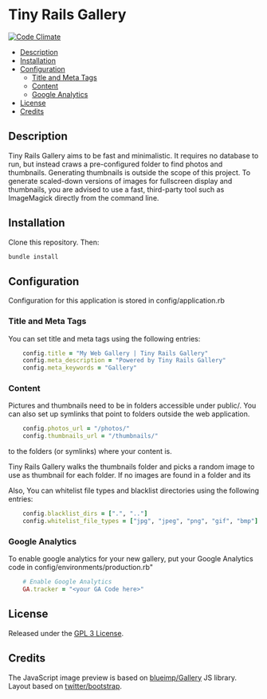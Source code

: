 # Tiny Rails Gallery

[![Code Climate](https://codeclimate.com/github/voran/tiny-rails-gallery.png)](https://codeclimate.com/github/voran/tiny-rails-gallery)

- [Description](#description)
- [Installation](#installation)
- [Configuration](#configuration)
    - [Title and Meta Tags](#title-and-meta-tags)
    - [Content](#content)
    - [Google Analytics](#google-analytics)
- [License](#license)
- [Credits](#credits)



## Description
Tiny Rails Gallery aims to be fast and minimalistic. It requires no database to run, but instead craws a pre-configured folder to find photos and thumbnails.
Generating thumbnails is outside the scope of this project. To generate scaled-down versions of images for fullscreen display and thumbnails, you are advised to use a fast, third-party tool such as ImageMagick directly from the command line.

## Installation
Clone this repository. Then:
```sh
bundle install
```

## Configuration
Configuration for this application is stored in config/application.rb

### Title and Meta Tags
You can set title and meta tags using the following entries:
```rb
    config.title = "My Web Gallery | Tiny Rails Gallery"
    config.meta_description = "Powered by Tiny Rails Gallery"
    config.meta_keywords = "Gallery"
```

### Content
Pictures and thumbnails need to be in folders accessible under public/. You can also set up symlinks that point to folders outside the web application.
```rb
    config.photos_url = "/photos/"
    config.thumbnails_url = "/thumbnails/"
```
 to the folders (or symlinks) where your content is.
 
 Tiny Rails Gallery walks the thumbnails folder and picks a random image to use as thumbnail for each folder. If no images are found in a folder and its


Also, You can whitelist file types and blacklist directories using the following entries:
```rb
    config.blacklist_dirs = [".", ".."]
    config.whitelist_file_types = ["jpg", "jpeg", "png", "gif", "bmp"]
```

### Google Analytics
To enable google analytics for your new gallery, put your Google Analytics code in config/environments/production.rb"
```rb
    # Enable Google Analytics
    GA.tracker = "<your GA Code here>"
```

## License
Released under the [GPL 3 License](http://www.gnu.org/licenses/gpl.txt).

## Credits
The JavaScript image preview is based on  [blueimp/Gallery](https://github.com/blueimp/Gallery/) JS library.
Layout based on  [twitter/bootstrap](https://github.com/twitter/bootstrap).
    
